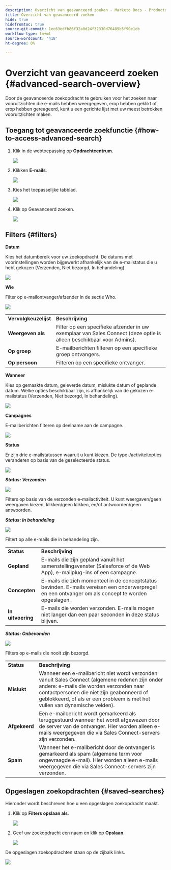 ```yaml
---
description: Overzicht van geavanceerd zoeken - Marketo Docs - Productdocumentatie
title: Overzicht van geavanceerd zoeken
hide: true
hidefromtoc: true
source-git-commit: 1ec63edfb86f32a0d24f32330d76489b5f90e1cb
workflow-type: tm+mt
source-wordcount: '418'
ht-degree: 0%

---
```


# Overzicht van geavanceerd zoeken {#advanced-search-overview}

Door de geavanceerde zoekopdracht te gebruiken voor het zoeken naar vooruitzichten die e-mails hebben weergegeven, erop hebben geklikt of erop hebben gereageerd, kunt u een gerichte lijst met uw meest betrokken vooruitzichten maken.

## Toegang tot geavanceerde zoekfunctie {#how-to-access-advanced-search}

1. Klik in de webtoepassing op **Opdrachtcentrum**.

   ![](assets/advanced-search-overview-1.png)

1. Klikken **E-mails**.

   ![](assets/advanced-search-overview-2.png)

1. Kies het toepasselijke tabblad.

   ![](assets/advanced-search-overview-3.png)

1. Klik op Geavanceerd zoeken.

   ![](assets/advanced-search-overview-4.png)

## Filters {#filters}

**Datum**

Kies het datumbereik voor uw zoekopdracht. De datums met voorinstellingen worden bijgewerkt afhankelijk van de e-mailstatus die u hebt gekozen (Verzenden, Niet bezorgd, In behandeling).

![](assets/advanced-search-overview-5.png)

**Wie**

Filter op e-mailontvanger/afzender in de sectie Who.

![](assets/advanced-search-overview-6.png)

<table>
 <tr>
  <td><strong>Vervolgkeuzelijst</strong></td>
  <td><strong>Beschrijving</strong></td>
 </tr>
 <tr>
  <td><strong>Weergeven als</strong></td>
  <td>Filter op een specifieke afzender in uw exemplaar van Sales Connect (deze optie is alleen beschikbaar voor Admins).</td>
 </tr>
 <tr>
  <td><strong>Op groep</strong></td>
  <td>E-mailberichten filteren op een specifieke groep ontvangers.</td>
 </tr>
 <tr>
  <td><strong>Op persoon</strong></td>
  <td>Filteren op een specifieke ontvanger.</td>
 </tr>
</table>

**Wanneer**

Kies op gemaakte datum, geleverde datum, mislukte datum of geplande datum. Welke opties beschikbaar zijn, is afhankelijk van de gekozen e-mailstatus (Verzenden, Niet bezorgd, In behandeling).

![](assets/advanced-search-overview-7.png)

**Campagnes**

E-mailberichten filteren op deelname aan de campagne.

![](assets/advanced-search-overview-8.png)

**Status**

Er zijn drie e-mailstatussen waaruit u kunt kiezen. De type-/activiteitopties veranderen op basis van de geselecteerde status.

![](assets/advanced-search-overview-9.png)

_**Status: Verzonden**_

![](assets/advanced-search-overview-10.png)

Filters op basis van de verzonden e-mailactiviteit. U kunt weergaven/geen weergaven kiezen, klikken/geen klikken, en/of antwoorden/geen antwoorden.

_**Status: In behandeling**_

![](assets/advanced-search-overview-11.png)

Filtert op alle e-mails die in behandeling zijn.

<table>
 <tr>
  <td><strong>Status</strong></td>
  <td><strong>Beschrijving</strong></td>
 </tr>
 <tr>
  <td><strong>Gepland</strong></td>
  <td>E-mails die zijn gepland vanuit het samenstellingsvenster (Salesforce of de Web App), e-mailplug-ins of een campagne.</td>
 </tr>
 <tr>
  <td><strong>Concepten</strong></td>
  <td>E-mails die zich momenteel in de conceptstatus bevinden. E-mails vereisen een onderwerpregel en een ontvanger om als concept te worden opgeslagen.</td>
 </tr>
 <tr>
  <td><strong>In uitvoering</strong></td>
  <td>E-mails die worden verzonden. E-mails mogen niet langer dan een paar seconden in deze status blijven.</td>
 </tr>
</table>

_**Status: Onbevonden**_

![](assets/advanced-search-overview-12.png)

Filters op e-mails die nooit zijn bezorgd.

<table>
 <tr>
  <td><strong>Status</strong></td>
  <td><strong>Beschrijving</strong></td>
 </tr>
 <tr>
  <td><strong>Mislukt</strong></td>
  <td>Wanneer een e-mailbericht niet wordt verzonden vanuit Sales Connect (algemene redenen zijn onder andere: e-mails die worden verzonden naar contactpersonen die niet zijn geabonneerd of geblokkeerd, of als er een probleem is met het vullen van dynamische velden).</td>
 </tr>
 <tr>
  <td><strong>Afgekeerd</strong></td>
  <td>Een e-mailbericht wordt gemarkeerd als teruggestuurd wanneer het wordt afgewezen door de server van de ontvanger. Hier worden alleen e-mails weergegeven die via Sales Connect-servers zijn verzonden.</td>
 </tr>
 <tr>
  <td><strong>Spam</strong></td>
  <td>Wanneer het e-mailbericht door de ontvanger is gemarkeerd als spam (algemene term voor ongevraagde e-mail). Hier worden alleen e-mails weergegeven die via Sales Connect-servers zijn verzonden.</td>
 </tr>
</table>

## Opgeslagen zoekopdrachten {#saved-searches}

Hieronder wordt beschreven hoe u een opgeslagen zoekopdracht maakt.

1. Klik op **Filters opslaan als**.

   ![](assets/advanced-search-overview-13.png)

1. Geef uw zoekopdracht een naam en klik op **Opslaan**.

   ![](assets/advanced-search-overview-14.png)

De opgeslagen zoekopdrachten staan op de zijbalk links.

![](assets/advanced-search-overview-15.png)